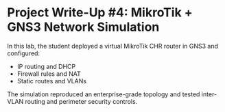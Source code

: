 # Project Write-Up #4: MikroTik + GNS3 Network Simulation

In this lab, the student deployed a virtual MikroTik CHR router in GNS3 and configured:
- IP routing and DHCP
- Firewall rules and NAT
- Static routes and VLANs

The simulation reproduced an enterprise-grade topology and tested inter-VLAN routing and perimeter security controls.
